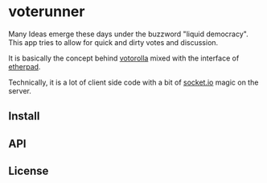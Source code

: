# voterunner

Many Ideas emerge these days under the buzzword "liquid democracy".
This app tries to allow for quick and dirty votes and discussion.

It is basically the concept behind [votorolla](http://zelea.com/project/votorola/home.xht)
mixed with the interface of [etherpad](http://etherpad.org/).

Technically, it is a lot of client side code with a bit of 
[socket.io](http://socket.io) magic on the server.

## Install

## API

## License

